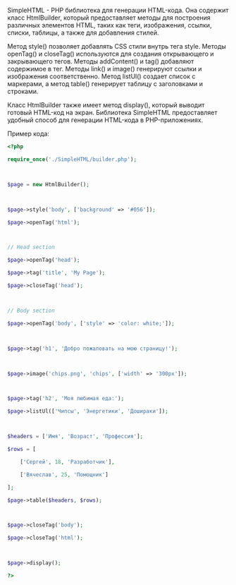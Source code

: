 SimpleHTML - PHP библиотека для генерации HTML-кода. Она содержит класс HtmlBuilder, который предоставляет методы для построения различных элементов HTML, таких как теги, изображения, ссылки, списки, таблицы, а также для добавления стилей.

Метод style() позволяет добавлять CSS стили внутрь тега style. Методы openTag() и closeTag() используются для создания открывающего и закрывающего тегов. Методы addContent() и tag() добавляют содержимое в тег. Методы link() и image() генерируют ссылки и изображения соответственно. Метод listUl() создает список с маркерами, а метод table() генерирует таблицу с заголовками и строками.

Класс HtmlBuilder также имеет метод display(), который выводит готовый HTML-код на экран. Библиотека SimpleHTML предоставляет удобный способ для генерации HTML-кода в PHP-приложениях.

Пример кода:


```php
<?php

require_once('./SimpleHTML/builder.php');



$page = new HtmlBuilder();



$page->style('body', ['background' => '#056']);

$page->openTag('html');



// Head section

$page->openTag('head');

$page->tag('title', 'My Page');

$page->closeTag('head');



// Body section

$page->openTag('body', ['style' => 'color: white;']);



$page->tag('h1', 'Добро пожаловать на мою страницу!');



$page->image('chips.png', 'chips', ['width' => '300px']);



$page->tag('h2', 'Моя любимая еда:');

$page->listUl(['Чипсы', 'Энергетики', 'Дошираки']);



$headers = ['Имя', 'Возраст', 'Профессия'];

$rows = [

    ['Сергей', 18, 'Разработчик'],

    ['Вячеслав', 25, 'Помощник']

];

$page->table($headers, $rows);



$page->closeTag('body');

$page->closeTag('html');



$page->display();

?>
```

